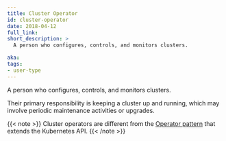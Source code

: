 ```yaml
---
title: Cluster Operator
id: cluster-operator
date: 2018-04-12
full_link: 
short_description: >
  A person who configures, controls, and monitors clusters.

aka: 
tags:
- user-type
---
```

 A person who configures, controls, and monitors clusters.

<!--more--> 

Their primary responsibility is keeping a cluster up and running, which may involve periodic maintenance activities or upgrades.<br>

{{< note >}}
Cluster operators are different from the [Operator pattern](https://www.openshift.com/learn/topics/operators) that extends the Kubernetes API.
{{< /note >}}

